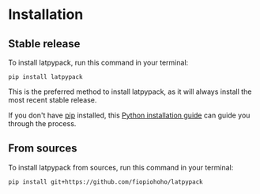 # Installation

## Stable release

To install latpypack, run this command in your terminal:

```
pip install latpypack
```

This is the preferred method to install latpypack, as it will always install the most recent stable release.

If you don't have [pip](https://pip.pypa.io) installed, this [Python installation guide](http://docs.python-guide.org/en/latest/starting/installation/) can guide you through the process.

## From sources

To install latpypack from sources, run this command in your terminal:

```
pip install git+https://github.com/fiopiohoho/latpypack
```
